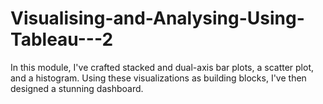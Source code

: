 # Visualising-and-Analysing-Using-Tableau---2
In this module, I've crafted stacked and dual-axis bar plots, a scatter plot, and a histogram. Using these visualizations as building blocks, I've then designed a stunning dashboard.
